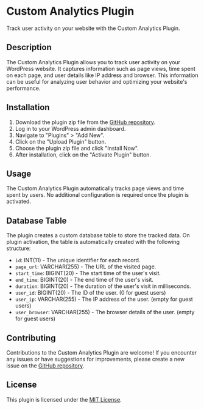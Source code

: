 # Custom Analytics Plugin

Track user activity on your website with the Custom Analytics Plugin.

## Description

The Custom Analytics Plugin allows you to track user activity on your WordPress website. It captures information such as page views, time spent on each page, and user details like IP address and browser. This information can be useful for analyzing user behavior and optimizing your website's performance.

## Installation

1. Download the plugin zip file from the [GitHub repository](https://github.com/MrPilu/Custom-Analytics-Plugin-of-Wordpress.git).
2. Log in to your WordPress admin dashboard.
3. Navigate to "Plugins" > "Add New".
4. Click on the "Upload Plugin" button.
5. Choose the plugin zip file and click "Install Now".
6. After installation, click on the "Activate Plugin" button.

## Usage

The Custom Analytics Plugin automatically tracks page views and time spent by users. No additional configuration is required once the plugin is activated.

## Database Table

The plugin creates a custom database table to store the tracked data. On plugin activation, the table is automatically created with the following structure:

- `id`: INT(11) - The unique identifier for each record.
- `page_url`: VARCHAR(255) - The URL of the visited page.
- `start_time`: BIGINT(20) - The start time of the user's visit.
- `end_time`: BIGINT(20) - The end time of the user's visit.
- `duration`: BIGINT(20) - The duration of the user's visit in milliseconds.
- `user_id`: BIGINT(20) - The ID of the user. (0 for guest users)
- `user_ip`: VARCHAR(255) - The IP address of the user. (empty for guest users)
- `user_browser`: VARCHAR(255) - The browser details of the user. (empty for guest users)

## Contributing

Contributions to the Custom Analytics Plugin are welcome! If you encounter any issues or have suggestions for improvements, please create a new issue on the [GitHub repository](https://github.com/your/repository).

## License

This plugin is licensed under the [MIT License](LICENSE).

